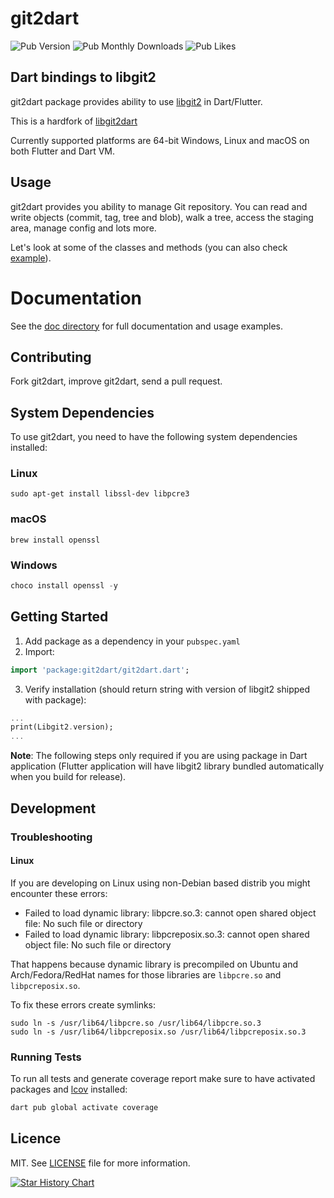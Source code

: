 # git2dart
![Pub Version](https://img.shields.io/pub/v/git2dart)
![Pub Monthly Downloads](https://img.shields.io/pub/dm/git2dart)
![Pub Likes](https://img.shields.io/pub/likes/git2dart)

## Dart bindings to libgit2

git2dart package provides ability to use [libgit2](https://github.com/libgit2/libgit2) in Dart/Flutter.

This is a hardfork of [libgit2dart](https://github.com/SkinnyMind/libgit2dart)

Currently supported platforms are 64-bit Windows, Linux and macOS on both Flutter and Dart VM.

## Usage

git2dart provides you ability to manage Git repository. You can read and write objects (commit, tag, tree and blob), walk a tree, access the staging area, manage config and lots more.

Let's look at some of the classes and methods (you can also check [example](example/example.dart)).

# Documentation

See the [doc directory](doc/README.md) for full documentation and usage examples.

## Contributing

Fork git2dart, improve git2dart, send a pull request.

 ## System Dependencies

To use git2dart, you need to have the following system dependencies installed:

### Linux

```shell
sudo apt-get install libssl-dev libpcre3
```

### macOS

```shell
brew install openssl
```

### Windows

```powershell
choco install openssl -y
```

## Getting Started

1. Add package as a dependency in your `pubspec.yaml`
2. Import:

```dart
import 'package:git2dart/git2dart.dart';
```

3. Verify installation (should return string with version of libgit2 shipped with package):

```dart
...
print(Libgit2.version);
...
```

**Note**: The following steps only required if you are using package in Dart application (Flutter application will have libgit2 library bundled automatically when you build for release).

## Development

### Troubleshooting

#### Linux

If you are developing on Linux using non-Debian based distrib you might encounter these errors:

- Failed to load dynamic library: libpcre.so.3: cannot open shared object file: No such file or directory
- Failed to load dynamic library: libpcreposix.so.3: cannot open shared object file: No such file or directory

That happens because dynamic library is precompiled on Ubuntu and Arch/Fedora/RedHat names for those libraries are `libpcre.so` and `libpcreposix.so`.

To fix these errors create symlinks:

```shell
sudo ln -s /usr/lib64/libpcre.so /usr/lib64/libpcre.so.3
sudo ln -s /usr/lib64/libpcreposix.so /usr/lib64/libpcreposix.so.3
```

### Running Tests

To run all tests and generate coverage report make sure to have activated packages and [lcov](https://github.com/linux-test-project/lcov) installed:

```sh
dart pub global activate coverage
```

## Licence

MIT. See [LICENSE](LICENSE) file for more information.


[![Star History Chart](https://api.star-history.com/svg?repos=DartGit-dev/git2dart&type=Date)](https://www.star-history.com/#DartGit-dev/git2dart&Date)
